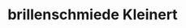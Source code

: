---
title: "brillenschmiede Kleinert"
url: /bad-wildungen/brillenschmiede-kleinert/
shop: Optiker
---